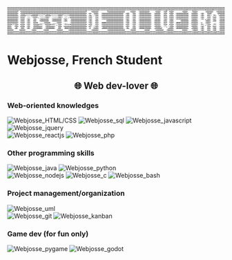 ![Josse DE OLIVEIRA](name_text.png "Josse DE OLIVEIRA")
<h1>Webjosse, French Student
</h1>
<h2 align="center">
🌐 Web dev-lover 🌐
</h2>

### Web-oriented knowledges
![Webjosse_HTML/CSS](https://img.shields.io/badge/HTML/CSS-advanced-yellow "Webjosse_html_css") ![Webjosse_sql](https://img.shields.io/badge/SQL-advanced-yellow "Webjosse_SQL") ![Webjosse_javascript](https://img.shields.io/badge/javascript-advanced-yellow "Webjosse_javascript") ![Webjosse_jquery](https://img.shields.io/badge/jquery-advanced-yellow "Webjosse_jquery")<br/>
![Webjosse_reactjs](https://img.shields.io/badge/ReactJS-intermediate-green "Webjosse_reactjs") ![Webjosse_php](https://img.shields.io/badge/PHP-intermediate-green "Webjosse_php")

### Other programming skills
![Webjosse_java](https://img.shields.io/badge/Java-intermediate-green "Webjosse_java") ![Webjosse_python](https://img.shields.io/badge/Python-intermediate-green "Webjosse_python")<br/>
![Webjosse_nodejs](https://img.shields.io/badge/NodeJS-beginner-blue "Webjosse_nodejs") ![Webjosse_c](https://img.shields.io/badge/C-beginner-blue "Webjosse_c") ![Webjosse_bash](https://img.shields.io/badge/bash-beginner-blue "Webjosse_bash")

### Project management/organization
![Webjosse_uml](https://img.shields.io/badge/UML-intermediate-green "Webjosse_uml")<br/>
![Webjosse_git](https://img.shields.io/badge/GIT-user-pink "Webjosse_git")
![Webjosse_kanban](https://img.shields.io/badge/kanban-user-pink "Webjosse_kanban")

### Game dev (for fun only)
![Webjosse_pygame](https://img.shields.io/badge/pygame-advanced-yellow "Webjosse_pygame")
![Webjosse_godot](https://img.shields.io/badge/godot-beginner-blue "Webjosse_godot")
